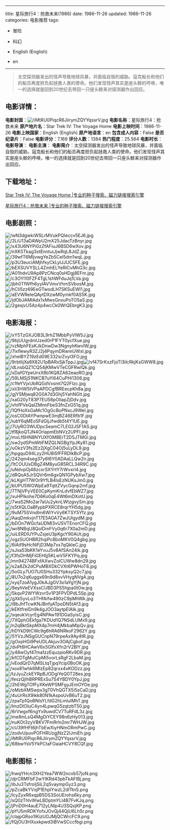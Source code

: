 
---
title: 星际旅行4：抢救未来(1986)
date: 1986-11-26
updated: 1986-11-26
categories: 电影推荐
tags:
- 冒险
- 科幻

- English (English)
- en
---


> 太空探测器发出的怪声导致地球风暴，并面临自毁的威胁。寇克船长和他们的船员再度担负起拯救人类的使命。他们发现怪声其实是座头鲸的呼唤，唯一的选择就是回到20世纪去带回一只座头鲸来对探测器作出回应。

## **电影详情**：

**电影封面**：<img src="https://image.tmdb.org/t/p/w200/iMtRU0PiqcR6JiirymZQYYqssrV.jpg" alt="/iMtRU0PiqcR6JiirymZQYYqssrV.jpg" title="/iMtRU0PiqcR6JiirymZQYYqssrV.jpg">
**电影名称**：星际旅行4：抢救未来
**原产地片名**：Star Trek IV: The Voyage Home
**电影上映时间**：1986-11-26
**电影上映国家**：English (English)
**原产地语言**：en
**包含成人内容**：False
**是否纪录片**：False
**电影评分**：7.169
**评分人数**：1384
**热门程度**：25.564
**电影时长**：
**电影导演**：
**电影主演**：
**电影简介**：太空探测器发出的怪声导致地球风暴，并面临自毁的威胁。寇克船长和他们的船员再度担负起拯救人类的使命。他们发现怪声其实是座头鲸的呼唤，唯一的选择就是回到20世纪去带回一只座头鲸来对探测器作出回应。

## **下载地址**：
[Star Trek IV: The Voyage Home |专业的种子搜索、磁力链接搜索引擎](https://movie.amd794.com:2083/?search=Star%20Trek%20IV%3A%20The%20Voyage%20Home&ordering=&mode=match_phrase&page_size=10&page=1)

[星际旅行4：抢救未来 |专业的种子搜索、磁力链接搜索引擎](https://movie.amd794.com:2083/?search=%E6%98%9F%E9%99%85%E6%97%85%E8%A1%8C4%EF%BC%9A%E6%8A%A2%E6%95%91%E6%9C%AA%E6%9D%A5&ordering=&mode=match_phrase&page_size=10&page=1)
 

## **电影剧照**：
<img src="https://image.tmdb.org/t/p/original/wN3dgwkiWSLrMVukPQIeccv5EJ6.jpg" alt="/wN3dgwkiWSLrMVukPQIeccv5EJ6.jpg" title="/wN3dgwkiWSLrMVukPQIeccv5EJ6.jpg"><img src="https://image.tmdb.org/t/p/original/2LiU13aDAWpU2mX25JdacTzBnyr.jpg" alt="/2LiU13aDAWpU2mX25JdacTzBnyr.jpg" title="/2LiU13aDAWpU2mX25JdacTzBnyr.jpg"><img src="https://image.tmdb.org/t/p/original/x43U6NYPi0zZfAFiuJ6BSD6wXov.jpg" alt="/x43U6NYPi0zZfAFiuJ6BSD6wXov.jpg" title="/x43U6NYPi0zZfAFiuJ6BSD6wXov.jpg"><img src="https://image.tmdb.org/t/p/original/nXK5Tkag3xtEnntuiJjwRqL8JdZ.jpg" alt="/nXK5Tkag3xtEnntuiJjwRqL8JdZ.jpg" title="/nXK5Tkag3xtEnntuiJjwRqL8JdZ.jpg"><img src="https://image.tmdb.org/t/p/original/39wfT6MljvwgYeZb5Cel5dm1wqL.jpg" alt="/39wfT6MljvwgYeZb5Cel5dm1wqL.jpg" title="/39wfT6MljvwgYeZb5Cel5dm1wqL.jpg"><img src="https://image.tmdb.org/t/p/original/p3U3euciAMjhfsyCkLylJJUCSFE.jpg" alt="/p3U3euciAMjhfsyCkLylJJUCSFE.jpg" title="/p3U3euciAMjhfsyCkLylJJUCSFE.jpg"><img src="https://image.tmdb.org/t/p/original/bEXSUVYSLL4ZmhELYeRiCvMhG3c.jpg" alt="/bEXSUVYSLL4ZmhELYeRiCvMhG3c.jpg" title="/bEXSUVYSLL4ZmhELYeRiCvMhG3c.jpg"><img src="https://image.tmdb.org/t/p/original/A01hdvU9Ap8PzCNcq0sHDgj8EFm.jpg" alt="/A01hdvU9Ap8PzCNcq0sHDgj8EFm.jpg" title="/A01hdvU9Ap8PzCNcq0sHDgj8EFm.jpg"><img src="https://image.tmdb.org/t/p/original/c3OYI10FZF4TgL1shWFduJq1LVa.jpg" alt="/c3OYI10FZF4TgL1shWFduJq1LVa.jpg" title="/c3OYI10FZF4TgL1shWFduJq1LVa.jpg"><img src="https://image.tmdb.org/t/p/original/jbh0TfWfh6yyIAVVmxVhmSVbosM.jpg" alt="/jbh0TfWfh6yyIAVVmxVhmSVbosM.jpg" title="/jbh0TfWfh6yyIAVVmxVhmSVbosM.jpg"><img src="https://image.tmdb.org/t/p/original/hCIi5zz69EeGTwodLH7SKSuEWl1.jpg" alt="/hCIi5zz69EeGTwodLH7SKSuEWl1.jpg" title="/hCIi5zz69EeGTwodLH7SKSuEWl1.jpg"><img src="https://image.tmdb.org/t/p/original/aEVWReIeQAytDXzwM0ymkf0AS5K.jpg" alt="/aEVWReIeQAytDXzwM0ymkf0AS5K.jpg" title="/aEVWReIeQAytDXzwM0ymkf0AS5K.jpg"><img src="https://image.tmdb.org/t/p/original/jdObJAMlAdx1xMwsGnxuPoTO5aS.jpg" alt="/jdObJAMlAdx1xMwsGnxuPoTO5aS.jpg" title="/jdObJAMlAdx1xMwsGnxuPoTO5aS.jpg"><img src="https://image.tmdb.org/t/p/original/2gesjvU5Az4p4wcCk0WrQEbrgK3.jpg" alt="/2gesjvU5Az4p4wcCk0WrQEbrgK3.jpg" title="/2gesjvU5Az4p4wcCk0WrQEbrgK3.jpg">

## **电影海报**：
<img src="https://image.tmdb.org/t/p/original/xY5TzGXJOB3L9rhZ1MbbPyVlW5J.jpg" alt="/xY5TzGXJOB3L9rhZ1MbbPyVlW5J.jpg" title="/xY5TzGXJOB3L9rhZ1MbbPyVlW5J.jpg"><img src="https://image.tmdb.org/t/p/original/9bjUUgrdmUzed0rP1FYT0ycfXue.jpg" alt="/9bjUUgrdmUzed0rP1FYT0ycfXue.jpg" title="/9bjUUgrdmUzed0rP1FYT0ycfXue.jpg"><img src="https://image.tmdb.org/t/p/original/vzMphFEsKJkDnwDw3NgnyhKwvIW.jpg" alt="/vzMphFEsKJkDnwDw3NgnyhKwvIW.jpg" title="/vzMphFEsKJkDnwDw3NgnyhKwvIW.jpg"><img src="https://image.tmdb.org/t/p/original/7ixflewyR3ZJ2j4PqymDRwmUWxI.jpg" alt="/7ixflewyR3ZJ2j4PqymDRwmUWxI.jpg" title="/7ixflewyR3ZJ2j4PqymDRwmUWxI.jpg"><img src="https://image.tmdb.org/t/p/original/xhelBYZ19zEd09E332srZvyl3FO.jpg" alt="/xhelBYZ19zEd09E332srZvyl3FO.jpg" title="/xhelBYZ19zEd09E332srZvyl3FO.jpg"><img src="https://image.tmdb.org/t/p/original/9rbtlijXa8X82U1pBARxSjkTppJ.jpg" alt="/9rbtlijXa8X82U1pBARxSjkTppJ.jpg" title="/9rbtlijXa8X82U1pBARxSjkTppJ.jpg"><img src="https://image.tmdb.org/t/p/original/vf47SrKxzFjoTl3ilcRkjKsGWW8.jpg" alt="/vf47SrKxzFjoTl3ilcRkjKsGWW8.jpg" title="/vf47SrKxzFjoTl3ilcRkjKsGWW8.jpg"><img src="https://image.tmdb.org/t/p/original/dLnsbQZ1CQ54jKMwVTeCGFRwlQk.jpg" alt="/dLnsbQZ1CQ54jKMwVTeCGFRwlQk.jpg" title="/dLnsbQZ1CQ54jKMwVTeCGFRwlQk.jpg"><img src="https://image.tmdb.org/t/p/original/xDafGYpeUrxX8b1KQ8ZA62eaoRO.jpg" alt="/xDafGYpeUrxX8b1KQ8ZA62eaoRO.jpg" title="/xDafGYpeUrxX8b1KQ8ZA62eaoRO.jpg"><img src="https://image.tmdb.org/t/p/original/59LMSj51NKCB7uYi64CuPHi1306.jpg" alt="/59LMSj51NKCB7uYi64CuPHi1306.jpg" title="/59LMSj51NKCB7uYi64CuPHi1306.jpg"><img src="https://image.tmdb.org/t/p/original/c1feYVjxUb8QGdVxsmt7Q2FIzc.jpg" alt="/c1feYVjxUb8QGdVxsmt7Q2FIzc.jpg" title="/c1feYVjxUb8QGdVxsmt7Q2FIzc.jpg"><img src="https://image.tmdb.org/t/p/original/xIi3HW5tVPaAPDCgfBREecpKh8a.jpg" alt="/xIi3HW5tVPaAPDCgfBREecpKh8a.jpg" title="/xIi3HW5tVPaAPDCgfBREecpKh8a.jpg"><img src="https://image.tmdb.org/t/p/original/gjYSMjwq82G0A7d3Ghj5YahNGIt.jpg" alt="/gjYSMjwq82G0A7d3Ghj5YahNGIt.jpg" title="/gjYSMjwq82G0A7d3Ghj5YahNGIt.jpg"><img src="https://image.tmdb.org/t/p/original/xaG20yT83P7EU58pOliapZjDdv.jpg" alt="/xaG20yT83P7EU58pOliapZjDdv.jpg" title="/xaG20yT83P7EU58pOliapZjDdv.jpg"><img src="https://image.tmdb.org/t/p/original/vhifPVeQaIZMnnFbeS3fnZxG51q.jpg" alt="/vhifPVeQaIZMnnFbeS3fnZxG51q.jpg" title="/vhifPVeQaIZMnnFbeS3fnZxG51q.jpg"><img src="https://image.tmdb.org/t/p/original/1QfHoXsGaMc1OgGcBoPNxcJ9WeI.jpg" alt="/1QfHoXsGaMc1OgGcBoPNxcJ9WeI.jpg" title="/1QfHoXsGaMc1OgGcBoPNxcJ9WeI.jpg"><img src="https://image.tmdb.org/t/p/original/osC0DtAYPwnpwE3mjBZ46ERfb1F.jpg" alt="/osC0DtAYPwnpwE3mjBZ46ERfb1F.jpg" title="/osC0DtAYPwnpwE3mjBZ46ERfb1F.jpg"><img src="https://image.tmdb.org/t/p/original/iubY6qMEo5FdGljJfwdb5t4Y1UE.jpg" alt="/iubY6qMEo5FdGljJfwdb5t4Y1UE.jpg" title="/iubY6qMEo5FdGljJfwdb5t4Y1UE.jpg"><img src="https://image.tmdb.org/t/p/original/7UyRO3WUDpcSeamC7LE02JSF1AS.jpg" alt="/7UyRO3WUDpcSeamC7LE02JSF1AS.jpg" title="/7UyRO3WUDpcSeamC7LE02JSF1AS.jpg"><img src="https://image.tmdb.org/t/p/original/tf8jkoQTJN4OrIapmEbNVz2UPFI.jpg" alt="/tf8jkoQTJN4OrIapmEbNVz2UPFI.jpg" title="/tf8jkoQTJN4OrIapmEbNVz2UPFI.jpg"><img src="https://image.tmdb.org/t/p/original/mxLf6HN8NYUXfOMBErT2D5JTMGi.jpg" alt="/mxLf6HN8NYUXfOMBErT2D5JTMGi.jpg" title="/mxLf6HN8NYUXfOMBErT2D5JTMGi.jpg"><img src="https://image.tmdb.org/t/p/original/sw2ydSPmWtiFMZQLNGBgYpJKy81.jpg" alt="/sw2ydSPmWtiFMZQLNGBgYpJKy81.jpg" title="/sw2ydSPmWtiFMZQLNGBgYpJKy81.jpg"><img src="https://image.tmdb.org/t/p/original/uOkzV3fs2Ez2jXgC04Oj5uLyDL9.jpg" alt="/uOkzV3fs2Ez2jXgC04Oj5uLyDL9.jpg" title="/uOkzV3fs2Ez2jXgC04Oj5uLyDL9.jpg"><img src="https://image.tmdb.org/t/p/original/hpgquD94Lzy2HU8i5fFFRDIkBcP.jpg" alt="/hpgquD94Lzy2HU8i5fFFRDIkBcP.jpg" title="/hpgquD94Lzy2HU8i5fFFRDIkBcP.jpg"><img src="https://image.tmdb.org/t/p/original/242qm4seg37y6I6Y0ADAaLLQw2n.jpg" alt="/242qm4seg37y6I6Y0ADAaLLQw2n.jpg" title="/242qm4seg37y6I6Y0ADAaLLQw2n.jpg"><img src="https://image.tmdb.org/t/p/original/1tCOUUxDBgZ4M8yuG85RCL34R9C.jpg" alt="/1tCOUUxDBgZ4M8yuG85RCL34R9C.jpg" title="/1tCOUUxDBgZ4M8yuG85RCL34R9C.jpg"><img src="https://image.tmdb.org/t/p/original/uNdvpOj48zcxrSXYrtY7rWvxrI4.jpg" alt="/uNdvpOj48zcxrSXYrtY7rWvxrI4.jpg" title="/uNdvpOj48zcxrSXYrtY7rWvxrI4.jpg"><img src="https://image.tmdb.org/t/p/original/dRQoA5JrSQVr6m6gxQN1GPybXw7.jpg" alt="/dRQoA5JrSQVr6m6gxQN1GPybXw7.jpg" title="/dRQoA5JrSQVr6m6gxQN1GPybXw7.jpg"><img src="https://image.tmdb.org/t/p/original/kLKgHT7WOr9YfLB4IxEzNUKsJm0.jpg" alt="/kLKgHT7WOr9YfLB4IxEzNUKsJm0.jpg" title="/kLKgHT7WOr9YfLB4IxEzNUKsJm0.jpg"><img src="https://image.tmdb.org/t/p/original/bUPU5WGWpEa9TqttZVycGqnp2mf.jpg" alt="/bUPU5WGWpEa9TqttZVycGqnp2mf.jpg" title="/bUPU5WGWpEa9TqttZVycGqnp2mf.jpg"><img src="https://image.tmdb.org/t/p/original/7TNjVPyVEE0CpKymKnLdvfEbWZ7.jpg" alt="/7TNjVPyVEE0CpKymKnLdvfEbWZ7.jpg" title="/7TNjVPyVEE0CpKymKnLdvfEbWZ7.jpg"><img src="https://image.tmdb.org/t/p/original/xuHPlkohe7D6Ko0qE4Wt6mDXotU.jpg" alt="/xuHPlkohe7D6Ko0qE4Wt6mDXotU.jpg" title="/xuHPlkohe7D6Ko0qE4Wt6mDXotU.jpg"><img src="https://image.tmdb.org/t/p/original/7waS2Mo2ar7aUu2yknLWtzgvySm.jpg" alt="/7waS2Mo2ar7aUu2yknLWtzgvySm.jpg" title="/7waS2Mo2ar7aUu2yknLWtzgvySm.jpg"><img src="https://image.tmdb.org/t/p/original/s5tXQLOaBfypbPXRCE8rqrYH5dg.jpg" alt="/s5tXQLOaBfypbPXRCE8rqrYH5dg.jpg" title="/s5tXQLOaBfypbPXRCE8rqrYH5dg.jpg"><img src="https://image.tmdb.org/t/p/original/9uM75SVndIm6WiYvVy6KTSY5Yfz.jpg" alt="/9uM75SVndIm6WiYvVy6KTSY5Yfz.jpg" title="/9uM75SVndIm6WiYvVy6KTSY5Yfz.jpg"><img src="https://image.tmdb.org/t/p/original/AaqDmkvjnT17E5AGA7ZwJUlgydM.jpg" alt="/AaqDmkvjnT17E5AGA7ZwJUlgydM.jpg" title="/AaqDmkvjnT17E5AGA7ZwJUlgydM.jpg"><img src="https://image.tmdb.org/t/p/original/bDOn7WGcfaUDMl3vUSVTEnorCFQ.jpg" alt="/bDOn7WGcfaUDMl3vUSVTEnorCFQ.jpg" title="/bDOn7WGcfaUDMl3vUSVTEnorCFQ.jpg"><img src="https://image.tmdb.org/t/p/original/wr8NBqU8QolDmFVy0q6r7X0a2mD.jpg" alt="/wr8NBqU8QolDmFVy0q6r7X0a2mD.jpg" title="/wr8NBqU8QolDmFVy0q6r7X0a2mD.jpg"><img src="https://image.tmdb.org/t/p/original/uiLERDIUYPuZsjeU3pKgcY90AUt.jpg" alt="/uiLERDIUYPuZsjeU3pKgcY90AUt.jpg" title="/uiLERDIUYPuZsjeU3pKgcY90AUt.jpg"><img src="https://image.tmdb.org/t/p/original/ogz5UOHBR2hqiPc8boMKV0Q4gbg.jpg" alt="/ogz5UOHBR2hqiPc8boMKV0Q4gbg.jpg" title="/ogz5UOHBR2hqiPc8boMKV0Q4gbg.jpg"><img src="https://image.tmdb.org/t/p/original/6iAif9sHcNiFjD3Mp7xx7qQkleC.jpg" alt="/6iAif9sHcNiFjD3Mp7xx7qQkleC.jpg" title="/6iAif9sHcNiFjD3Mp7xx7qQkleC.jpg"><img src="https://image.tmdb.org/t/p/original/sJxa53bKK1eYvuJ5v8AfSAn24ik.jpg" alt="/sJxa53bKK1eYvuJ5v8AfSAn24ik.jpg" title="/sJxa53bKK1eYvuJ5v8AfSAn24ik.jpg"><img src="https://image.tmdb.org/t/p/original/f3fsDHMjFiGEHIjj5KLwV5FKYPq.jpg" alt="/f3fsDHMjFiGEHIjj5KLwV5FKYPq.jpg" title="/f3fsDHMjFiGEHIjj5KLwV5FKYPq.jpg"><img src="https://image.tmdb.org/t/p/original/mn94274BFxfAXwvZoICUWw8dn29.jpg" alt="/mn94274BFxfAXwvZoICUWw8dn29.jpg" title="/mn94274BFxfAXwvZoICUWw8dn29.jpg"><img src="https://image.tmdb.org/t/p/original/s2a8Zk2dCPuMBXDkCVXt6PWHoT8.jpg" alt="/s2a8Zk2dCPuMBXDkCVXt6PWHoT8.jpg" title="/s2a8Zk2dCPuMBXDkCVXt6PWHoT8.jpg"><img src="https://image.tmdb.org/t/p/original/5oGLy7UO7IJ0SHu332YpksyQ2c7.jpg" alt="/5oGLy7UO7IJ0SHu332YpksyQ2c7.jpg" title="/5oGLy7UO7IJ0SHu332YpksyQ2c7.jpg"><img src="https://image.tmdb.org/t/p/original/8U7o2qKuggx69n9d8xvVHygNVgA.jpg" alt="/8U7o2qKuggx69n9d8xvVHygNVgA.jpg" title="/8U7o2qKuggx69n9d8xvVHygNVgA.jpg"><img src="https://image.tmdb.org/t/p/original/xyqTzoA1ygJ0kAJgGV3o1aYgYjN.jpg" alt="/xyqTzoA1ygJ0kAJgGV3o1aYgYjN.jpg" title="/xyqTzoA1ygJ0kAJgGV3o1aYgYjN.jpg"><img src="https://image.tmdb.org/t/p/original/8eyhVeEVXssCUBD3PS5hjpa0tOw.jpg" alt="/8eyhVeEVXssCUBD3PS5hjpa0tOw.jpg" title="/8eyhVeEVXssCUBD3PS5hjpa0tOw.jpg"><img src="https://image.tmdb.org/t/p/original/5kqvP2WYWzvr5v1P3FPVDPdL5Sp.jpg" alt="/5kqvP2WYWzvr5v1P3FPVDPdL5Sp.jpg" title="/5kqvP2WYWzvr5v1P3FPVDPdL5Sp.jpg"><img src="https://image.tmdb.org/t/p/original/gXk5yvLo3THfAifw490zC9pMhWk.jpg" alt="/gXk5yvLo3THfAifw490zC9pMhWk.jpg" title="/gXk5yvLo3THfAifw490zC9pMhWk.jpg"><img src="https://image.tmdb.org/t/p/original/i8bJhfTcwKNJBnfyATpoDN5tAf3.jpg" alt="/i8bJhfTcwKNJBnfyATpoDN5tAf3.jpg" title="/i8bJhfTcwKNJBnfyATpoDN5tAf3.jpg"><img src="https://image.tmdb.org/t/p/original/kEKtfreIDn9k4gJOO3aytpElAIk.jpg" alt="/kEKtfreIDn9k4gJOO3aytpElAIk.jpg" title="/kEKtfreIDn9k4gJOO3aytpElAIk.jpg"><img src="https://image.tmdb.org/t/p/original/sqeukVcyrEg4NPAw191DGaSyisC.jpg" alt="/sqeukVcyrEg4NPAw191DGaSyisC.jpg" title="/sqeukVcyrEg4NPAw191DGaSyisC.jpg"><img src="https://image.tmdb.org/t/p/original/7XQphOEkfga7KDUd1Q7NSdLUMx9.jpg" alt="/7XQphOEkfga7KDUd1Q7NSdLUMx9.jpg" title="/7XQphOEkfga7KDUd1Q7NSdLUMx9.jpg"><img src="https://image.tmdb.org/t/p/original/n2qBktSkpMX4p7mH4jMkbaMlpQv.jpg" alt="/n2qBktSkpMX4p7mH4jMkbaMlpQv.jpg" title="/n2qBktSkpMX4p7mH4jMkbaMlpQv.jpg"><img src="https://image.tmdb.org/t/p/original/hDYkD9tCWc9g6hRA6NRkoF2962Y.jpg" alt="/hDYkD9tCWc9g6hRA6NRkoF2962Y.jpg" title="/hDYkD9tCWc9g6hRA6NRkoF2962Y.jpg"><img src="https://image.tmdb.org/t/p/original/5YVzJNSgGUCnpN79rpeAx9Ay4tR.jpg" alt="/5YVzJNSgGUCnpN79rpeAx9Ay4tR.jpg" title="/5YVzJNSgGUCnpN79rpeAx9Ay4tR.jpg"><img src="https://image.tmdb.org/t/p/original/gOxpHGi9PeUDLAkjuv3OAjCgbof.jpg" alt="/gOxpHGi9PeUDLAkjuv3OAjCgbof.jpg" title="/gOxpHGi9PeUDLAkjuv3OAjCgbof.jpg"><img src="https://image.tmdb.org/t/p/original/dvPt6HCAwV6x5GlfxXfn2rV2BlY.jpg" alt="/dvPt6HCAwV6x5GlfxXfn2rV2BlY.jpg" title="/dvPt6HCAwV6x5GlfxXfn2rV2BlY.jpg"><img src="https://image.tmdb.org/t/p/original/y48wOyf47ma1zzEquzpioRKv9DR.jpg" alt="/y48wOyf47ma1zzEquzpioRKv9DR.jpg" title="/y48wOyf47ma1zzEquzpioRKv9DR.jpg"><img src="https://image.tmdb.org/t/p/original/kfCDTgMulCpMi5vorLsRgF2LbaM.jpg" alt="/kfCDTgMulCpMi5vorLsRgF2LbaM.jpg" title="/kfCDTgMulCpMi5vorLsRgF2LbaM.jpg"><img src="https://image.tmdb.org/t/p/original/vEodQrD7qMSLtqTjpqYcip0BoOK.jpg" alt="/vEodQrD7qMSLtqTjpqYcip0BoOK.jpg" title="/vEodQrD7qMSLtqTjpqYcip0BoOK.jpg"><img src="https://image.tmdb.org/t/p/original/xox81whk6MlzEp82qrxx4xKODzz.jpg" alt="/xox81whk6MlzEp82qrxx4xKODzz.jpg" title="/xox81whk6MlzEp82qrxx4xKODzz.jpg"><img src="https://image.tmdb.org/t/p/original/tzJyuZckEYRpBJODgiYeQ0T28es.jpg" alt="/tzJyuZckEYRpBJODgiYeQ0T28es.jpg" title="/tzJyuZckEYRpBJODgiYeQ0T28es.jpg"><img src="https://image.tmdb.org/t/p/original/feszQjIhBRPRExSu7S4YBDY0YpJ.jpg" alt="/feszQjIhBRPRExSu7S4YBDY0YpJ.jpg" title="/feszQjIhBRPRExSu7S4YBDY0YpJ.jpg"><img src="https://image.tmdb.org/t/p/original/2hEWgTOfFyXKeWPSMFgyJEmOYOe.jpg" alt="/2hEWgTOfFyXKeWPSMFgyJEmOYOe.jpg" title="/2hEWgTOfFyXKeWPSMFgyJEmOYOe.jpg"><img src="https://image.tmdb.org/t/p/original/oMzbXMSwpx3gT0VhQGTX5i5sCaD.jpg" alt="/oMzbXMSwpx3gT0VhQGTX5i5sCaD.jpg" title="/oMzbXMSwpx3gT0VhQGTX5i5sCaD.jpg"><img src="https://image.tmdb.org/t/p/original/4uUrRsX9ikk80N1kAspoUvB6uT2.jpg" alt="/4uUrRsX9ikk80N1kAspoUvB6uT2.jpg" title="/4uUrRsX9ikk80N1kAspoUvB6uT2.jpg"><img src="https://image.tmdb.org/t/p/original/zpaTp1QoBNIsYLfdG2hLmIulMhT.jpg" alt="/zpaTp1QoBNIsYLfdG2hLmIulMhT.jpg" title="/zpaTp1QoBNIsYLfdG2hLmIulMhT.jpg"><img src="https://image.tmdb.org/t/p/original/lmzDIOIuC4yn4LpwqG5zqtzbT50.jpg" alt="/lmzDIOIuC4yn4LpwqG5zqtzbT50.jpg" title="/lmzDIOIuC4yn4LpwqG5zqtzbT50.jpg"><img src="https://image.tmdb.org/t/p/original/6rVwgxf6ngYx9uwdCV7TuRFdL3z.jpg" alt="/6rVwgxf6ngYx9uwdCV7TuRFdL3z.jpg" title="/6rVwgxf6ngYx9uwdCV7TuRFdL3z.jpg"><img src="https://image.tmdb.org/t/p/original/me8mLsQ4MgDiYCEY98n6zHy013.jpg" alt="/me8mLsQ4MgDiYCEY98n6zHy013.jpg" title="/me8mLsQ4MgDiYCEY98n6zHy013.jpg"><img src="https://image.tmdb.org/t/p/original/nuKOt3zyVBKV7FmRrln2mr7WHJW.jpg" alt="/nuKOt3zyVBKV7FmRrln2mr7WHJW.jpg" title="/nuKOt3zyVBKV7FmRrln2mr7WHJW.jpg"><img src="https://image.tmdb.org/t/p/original/cU39fHFt6jhTbEwXiyHNmORmPwC.jpg" alt="/cU39fHFt6jhTbEwXiyHNmORmPwC.jpg" title="/cU39fHFt6jhTbEwXiyHNmORmPwC.jpg"><img src="https://image.tmdb.org/t/p/original/zodvUpuvPOFHRUzgjNzZ2lJmiEh.jpg" alt="/zodvUpuvPOFHRUzgjNzZ2lJmiEh.jpg" title="/zodvUpuvPOFHRUzgjNzZ2lJmiEh.jpg"><img src="https://image.tmdb.org/t/p/original/iMtRU0PiqcR6JiirymZQYYqssrV.jpg" alt="/iMtRU0PiqcR6JiirymZQYYqssrV.jpg" title="/iMtRU0PiqcR6JiirymZQYYqssrV.jpg"><img src="https://image.tmdb.org/t/p/original/68bwYsV5YkPCtaFOaiaHCVY8CQf.jpg" alt="/68bwYsV5YkPCtaFOaiaHCVY8CQf.jpg" title="/68bwYsV5YkPCtaFOaiaHCVY8CQf.jpg">

## **电影图标**：
<img src="https://image.tmdb.org/t/p/original/hwqYHcn3XH2Yea7WW2ncvb57joN.png" alt="/hwqYHcn3XH2Yea7WW2ncvb57joN.png" title="/hwqYHcn3XH2Yea7WW2ncvb57joN.png"><img src="https://image.tmdb.org/t/p/original/djrCRMFbF2wYlKRd43pbTkAFIBj.png" alt="/djrCRMFbF2wYlKRd43pbTkAFIBj.png" title="/djrCRMFbF2wYlKRd43pbTkAFIBj.png"><img src="https://image.tmdb.org/t/p/original/ibJu3TsfroIjSiL2qSvaympGyz3.png" alt="/ibJu3TsfroIjSiL2qSvaympGyz3.png" title="/ibJu3TsfroIjSiL2qSvaympGyz3.png"><img src="https://image.tmdb.org/t/p/original/pZcaBkYVxjP1EhpIYwzL2dITtnS.png" alt="/pZcaBkYVxjP1EhpIYwzL2dITtnS.png" title="/pZcaBkYVxjP1EhpIYwzL2dITtnS.png"><img src="https://image.tmdb.org/t/p/original/lcyZyxR6xqpB5DS3SoUErohs6ky.png" alt="/lcyZyxR6xqpB5DS3SoUErohs6ky.png" title="/lcyZyxR6xqpB5DS3SoUErohs6ky.png"><img src="https://image.tmdb.org/t/p/original/sQ0zThlvWwLBDptmYLl4B7FvKJq.png" alt="/sQ0zThlvWwLBDptmYLl4B7FvKJq.png" title="/sQ0zThlvWwLBDptmYLl4B7FvKJq.png"><img src="https://image.tmdb.org/t/p/original/jPnD0H4auE712yLNlp4U3SQxjKP.png" alt="/jPnD0H4auE712yLNlp4U3SQxjKP.png" title="/jPnD0H4auE712yLNlp4U3SQxjKP.png"><img src="https://image.tmdb.org/t/p/original/pYU5mRDKYofxJOvQj44QjU6LhSr.png" alt="/pYU5mRDKYofxJOvQj44QjU6LhSr.png" title="/pYU5mRDKYofxJOvQj44QjU6LhSr.png"><img src="https://image.tmdb.org/t/p/original/cIajpGRso1IKizUGJMjQCWrcFC9.png" alt="/cIajpGRso1IKizUGJMjQCWrcFC9.png" title="/cIajpGRso1IKizUGJMjQCWrcFC9.png"><img src="https://image.tmdb.org/t/p/original/fQjOU3HXuxkpwd3iBVwSCccfbgi.png" alt="/fQjOU3HXuxkpwd3iBVwSCccfbgi.png" title="/fQjOU3HXuxkpwd3iBVwSCccfbgi.png">
